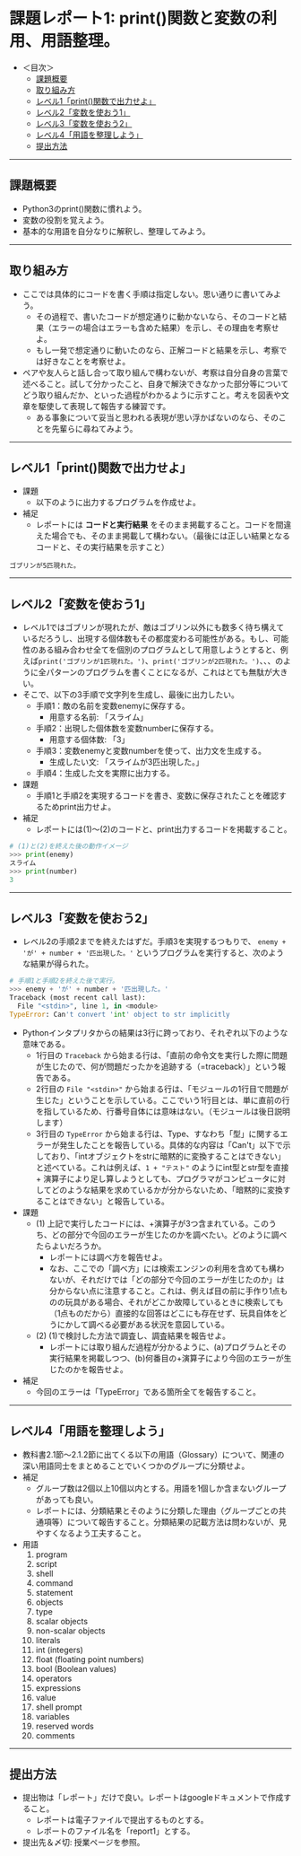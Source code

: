 # 課題レポート1: print()関数と変数の利用、用語整理。

- ＜目次＞
  - <a href="#abst">課題概要</a>
  - <a href="#howto">取り組み方</a>
  - <a href="#level1">レベル1「print()関数で出力せよ」</a>
  - <a href="#level2">レベル2「変数を使おう1」</a>
  - <a href="#level3">レベル3「変数を使おう2」</a>
  - <a href="#level4">レベル4「用語を整理しよう」</a>
  - <a href="#upload">提出方法</a>

<hr>

## <a name="abst">課題概要</a>
- Python3のprint()関数に慣れよう。
- 変数の役割を覚えよう。
- 基本的な用語を自分なりに解釈し、整理してみよう。

<hr>

## <a name="howto">取り組み方</a>
- ここでは具体的にコードを書く手順は指定しない。思い通りに書いてみよう。
  - その過程で、書いたコードが想定通りに動かないなら、そのコードと結果（エラーの場合はエラーも含めた結果）を示し、その理由を考察せよ。
  - もし一発で想定通りに動いたのなら、正解コードと結果を示し、考察では好きなことを考察せよ。
- ペアや友人らと話し合って取り組んで構わないが、考察は自分自身の言葉で述べること。試して分かったこと、自身で解決できなかった部分等についてどう取り組んだか、といった過程がわかるように示すこと。考えを図表や文章を駆使して表現して報告する練習です。
  - ある事象について妥当と思われる表現が思い浮かばないのなら、そのことを先輩らに尋ねてみよう。

<hr>

## <a name="level1">レベル1「print()関数で出力せよ」</a>
- 課題
  - 以下のように出力するプログラムを作成せよ。
- 補足
  - レポートには **コードと実行結果** をそのまま掲載すること。コードを間違えた場合でも、そのまま掲載して構わない。（最後には正しい結果となるコードと、その実行結果を示すこと）
```
ゴブリンが5匹現れた。
```

<hr>

## <a name="level2">レベル2「変数を使おう1」</a>
- レベル1ではゴブリンが現れたが、敵はゴブリン以外にも数多く待ち構えているだろうし、出現する個体数もその都度変わる可能性がある。もし、可能性のある組み合わせ全てを個別のプログラムとして用意しようとすると、例えば``print('ゴブリンが1匹現れた。')``、``print('ゴブリンが2匹現れた。')``、、、のように全パターンのプログラムを書くことになるが、これはとても無駄が大きい。
- そこで、以下の3手順で文字列を生成し、最後に出力したい。
  - 手順1：敵の名前を変数enemyに保存する。
    - 用意する名前: 「スライム」
  - 手順2：出現した個体数を変数numberに保存する。
    - 用意する個体数: 「3」
  - 手順3：変数enemyと変数numberを使って、出力文を生成する。
    - 生成したい文: 「スライムが3匹出現した。」
  - 手順4：生成した文を実際に出力する。
- 課題
  - 手順1と手順2を実現するコードを書き、変数に保存されたことを確認するためprint出力せよ。
- 補足
  - レポートには(1)〜(2)のコードと、print出力するコードを掲載すること。
```Python
# (1)と(2)を終えた後の動作イメージ
>>> print(enemy)
スライム
>>> print(number)
3
```

<hr>

## <a name="level3">レベル3「変数を使おう2」</a>
- レベル2の手順2までを終えたはずだ。手順3を実現するつもりで、 ``enemy + 'が' + number + '匹出現した。'`` というプログラムを実行すると、次のような結果が得られた。
```Python
# 手順1と手順2を終えた後で実行。
>>> enemy + 'が' + number + '匹出現した。'
Traceback (most recent call last):
  File "<stdin>", line 1, in <module>
TypeError: Can't convert 'int' object to str implicitly
```
- Pythonインタプリタからの結果は3行に跨っており、それぞれ以下のような意味である。
  - 1行目の ``Traceback`` から始まる行は、「直前の命令文を実行した際に問題が生じたので、何が問題だったかを追跡する（=traceback）」という報告である。
  - 2行目の ``File "<stdin>"`` から始まる行は、「モジュールの1行目で問題が生じた」ということを示している。ここでいう1行目とは、単に直前の行を指しているため、行番号自体には意味はない。（モジュールは後日説明します）
  - 3行目の ``TypeError`` から始まる行は、Type、すなわち「型」に関するエラーが発生したことを報告している。具体的な内容は「Can't」以下で示しており、「intオブジェクトをstrに暗黙的に変換することはできない」と述べている。これは例えば、``1 + "テスト"`` のようにint型とstr型を直接 + 演算子により足し算しようとしても、プログラマがコンピュータに対してどのような結果を求めているかが分からないため、「暗黙的に変換することはできない」と報告している。
- 課題
  - (1) 上記で実行したコードには、+演算子が3つ含まれている。このうち、どの部分で今回のエラーが生じたのかを調べたい。どのように調べたらよいだろうか。
    - レポートには調べ方を報告せよ。
    - なお、ここでの「調べ方」には検索エンジンの利用を含めても構わないが、それだけでは「どの部分で今回のエラーが生じたのか」は分からない点に注意すること。これは、例えば目の前に手作り1点ものの玩具がある場合、それがどこか故障しているときに検索しても（1点ものだから）直接的な回答はどこにも存在せず、玩具自体をどうにかして調べる必要がある状況を意図している。
  - (2) (1)で検討した方法で調査し、調査結果を報告せよ。
    - レポートには取り組んだ過程が分かるように、(a)プログラムとその実行結果を掲載しつつ、(b)何番目の+演算子により今回のエラーが生じたのかを報告せよ。
- 補足
  - 今回のエラーは「TypeError」である箇所全てを報告すること。

<hr>

## <a name="level4">レベル4「用語を整理しよう」</a>
- 教科書2.1節〜2.1.2節に出てくる以下の用語（Glossary）について、関連の深い用語同士をまとめることでいくつかのグループに分類せよ。
- 補足
  - グループ数は2個以上10個以内とする。用語を1個しか含まないグループがあっても良い。
  - レポートには、分類結果とそのように分類した理由（グループごとの共通項等）について報告すること。分類結果の記載方法は問わないが、見やすくなるよう工夫すること。
- 用語
  1. program
  1. script
  1. shell
  1. command
  1. statement
  1. objects
  1. type
  1. scalar objects
  1. non-scalar objects
  1. literals
  1. int (integers)
  1. float (floating point numbers)
  1. bool (Boolean values)
  1. operators
  1. expressions
  1. value
  1. shell prompt
  1. variables
  1. reserved words
  1. comments

<hr>

## <a name="upload">提出方法</a>
- 提出物は「レポート」だけで良い。レポートはgoogleドキュメントで作成すること。
  - レポートは電子ファイルで提出するものとする。
  - レポートのファイル名を「report1」とする。
- 提出先＆〆切: 授業ページを参照。
